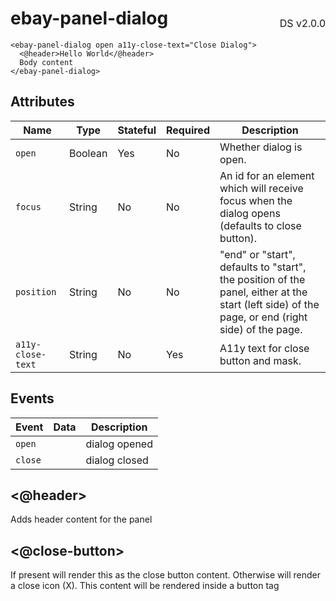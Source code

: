 <h1 style='display: flex; justify-content: space-between; align-items: center;'>
    <span>
        ebay-panel-dialog
    </span>
    <span style='font-weight: normal; font-size: medium; margin-bottom: -15px;'>
        DS v2.0.0
    </span>
</h1>

```marko
<ebay-panel-dialog open a11y-close-text="Close Dialog">
  <@header>Hello World</@header>
  Body content
</ebay-panel-dialog>
```

##

## Attributes

| Name              | Type    | Stateful | Required | Description                                                                                                                                     |
| ----------------- | ------- | -------- | -------- | ----------------------------------------------------------------------------------------------------------------------------------------------- |
| `open`            | Boolean | Yes      | No       | Whether dialog is open.                                                                                                                         |
| `focus`           | String  | No       | No       | An id for an element which will receive focus when the dialog opens (defaults to close button).                                                 |
| `position`        | String  | No       | No       | "end" or "start", defaults to "start", the position of the panel, either at the start (left side) of the page, or end (right side) of the page. |
| `a11y-close-text` | String  | No       | Yes      | A11y text for close button and mask.                                                                                                            |

## Events

| Event   | Data | Description   |
| ------- | ---- | ------------- |
| `open`  |      | dialog opened |
| `close` |      | dialog closed |

## <@header>

Adds header content for the panel

## <@close-button>

If present will render this as the close button content. Otherwise will render a close icon (X).
This content will be rendered inside a button tag
